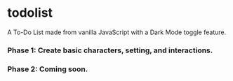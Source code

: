 # todolist
A To-Do List made from vanilla JavaScript with a Dark Mode toggle feature. 

### Phase 1: Create basic characters, setting, and interactions.

### Phase 2: Coming soon.
